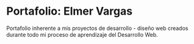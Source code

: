 # Portafolio: Elmer Vargas
Portafolio inherente a mis proyectos de desarrollo - diseño web creados durante todo mi proceso de aprendizaje del Desarrollo Web.


